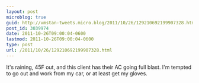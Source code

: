 ```yaml
---
layout: post
microblog: true
guid: http://vmstan-tweets.micro.blog/2011/10/26/129210692199907328.html
post_id: 3039974
date: 2011-10-26T09:00:04-0600
lastmod: 2011-10-26T09:00:04-0600
type: post
url: /2011/10/26/129210692199907328.html
---
```

It's raining, 45F out, and this client has their AC going full blast. I'm tempted to go out and work from my car, or at least get my gloves.
